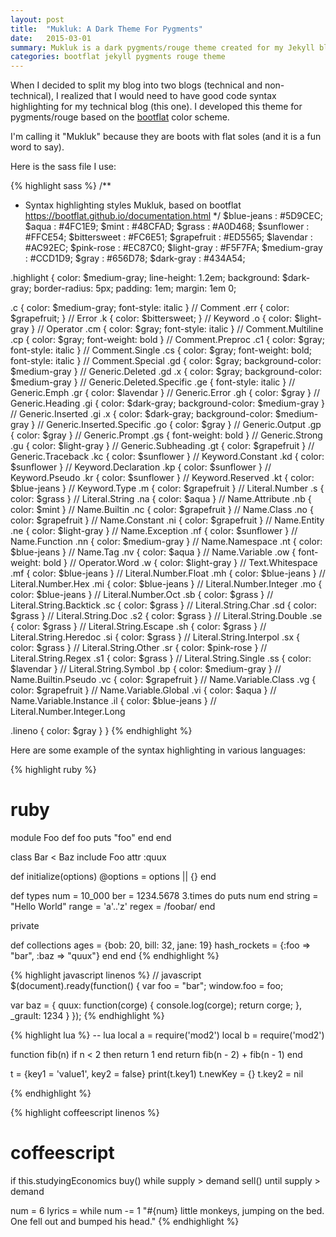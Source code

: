 ```yaml
---
layout: post
title:  "Mukluk: A Dark Theme For Pygments"
date:   2015-03-01
summary: Mukluk is a dark pygments/rouge theme created for my Jekyll blog. It has support for multiple programming languages.
categories: bootflat jekyll pygments rouge theme
---
```


When I decided to split my blog into two blogs (technical and non-technical), I
realized that I would need to have good code syntax highlighting for my
technical blog (this one). I developed this theme for pygments/rouge based on
the [bootflat](https://bootflat.github.io/documentation.html "Bootflat") color
scheme.

I'm calling it "Mukluk" because they are boots with flat soles (and it is a fun
word to say).

Here is the sass file I use:

{% highlight sass %}
/**
 * Syntax highlighting styles
   Mukluk, based on bootflat
   https://bootflat.github.io/documentation.html
 */
$blue-jeans  : #5D9CEC;
$aqua        : #4FC1E9;
$mint        : #48CFAD;
$grass       : #A0D468;
$sunflower   : #FFCE54;
$bittersweet : #FC6E51;
$grapefruit  : #ED5565;
$lavendar    : #AC92EC;
$pink-rose   : #EC87C0;
$light-gray  : #F5F7FA;
$medium-gray : #CCD1D9;
$gray        : #656D78;
$dark-gray   : #434A54;

.highlight {
  color: $medium-gray;
  line-height: 1.2em;
  background: $dark-gray;
  border-radius: 5px;
  padding: 1em;
  margin: 1em 0;

  .c     { color: $medium-gray; font-style: italic } // Comment
  .err   { color: $grapefruit; } // Error
  .k     { color: $bittersweet; } // Keyword
  .o     { color: $light-gray } // Operator
  .cm    { color: $gray; font-style: italic } // Comment.Multiline
  .cp    { color: $gray; font-weight: bold } // Comment.Preproc
  .c1    { color: $gray; font-style: italic } // Comment.Single
  .cs    { color: $gray; font-weight: bold; font-style: italic } // Comment.Special
  .gd    { color: $gray; background-color: $medium-gray } // Generic.Deleted
  .gd .x { color: $gray; background-color: $medium-gray } // Generic.Deleted.Specific
  .ge    { font-style: italic } // Generic.Emph
  .gr    { color: $lavendar } // Generic.Error
  .gh    { color: $gray } // Generic.Heading
  .gi    { color: $dark-gray; background-color: $medium-gray } // Generic.Inserted
  .gi .x { color: $dark-gray; background-color: $medium-gray } // Generic.Inserted.Specific
  .go    { color: $gray } // Generic.Output
  .gp    { color: $gray } // Generic.Prompt
  .gs    { font-weight: bold } // Generic.Strong
  .gu    { color: $light-gray } // Generic.Subheading
  .gt    { color: $grapefruit } // Generic.Traceback
  .kc    { color: $sunflower } // Keyword.Constant
  .kd    { color: $sunflower } // Keyword.Declaration
  .kp    { color: $sunflower } // Keyword.Pseudo
  .kr    { color: $sunflower } // Keyword.Reserved
  .kt    { color: $blue-jeans } // Keyword.Type
  .m     { color: $grapefruit } // Literal.Number
  .s     { color: $grass } // Literal.String
  .na    { color: $aqua } // Name.Attribute
  .nb    { color: $mint } // Name.Builtin
  .nc    { color: $grapefruit } // Name.Class
  .no    { color: $grapefruit } // Name.Constant
  .ni    { color: $grapefruit } // Name.Entity
  .ne    { color: $light-gray } // Name.Exception
  .nf    { color: $sunflower } // Name.Function
  .nn    { color: $medium-gray } // Name.Namespace
  .nt    { color: $blue-jeans } // Name.Tag
  .nv    { color: $aqua } // Name.Variable
  .ow    { font-weight: bold } // Operator.Word
  .w     { color: $light-gray } // Text.Whitespace
  .mf    { color: $blue-jeans } // Literal.Number.Float
  .mh    { color: $blue-jeans } // Literal.Number.Hex
  .mi    { color: $blue-jeans } // Literal.Number.Integer
  .mo    { color: $blue-jeans } // Literal.Number.Oct
  .sb    { color: $grass } // Literal.String.Backtick
  .sc    { color: $grass } // Literal.String.Char
  .sd    { color: $grass } // Literal.String.Doc
  .s2    { color: $grass } // Literal.String.Double
  .se    { color: $grass } // Literal.String.Escape
  .sh    { color: $grass } // Literal.String.Heredoc
  .si    { color: $grass } // Literal.String.Interpol
  .sx    { color: $grass } // Literal.String.Other
  .sr    { color: $pink-rose } // Literal.String.Regex
  .s1    { color: $grass } // Literal.String.Single
  .ss    { color: $lavendar } // Literal.String.Symbol
  .bp    { color: $medium-gray } // Name.Builtin.Pseudo
  .vc    { color: $grapefruit } // Name.Variable.Class
  .vg    { color: $grapefruit } // Name.Variable.Global
  .vi    { color: $aqua } // Name.Variable.Instance
  .il    { color: $blue-jeans } // Literal.Number.Integer.Long

  .lineno { color: $gray }
}
{% endhighlight %}

Here are some example of the syntax highlighting in various languages:

{% highlight ruby %}
# ruby
module Foo
  def foo
    puts "foo"
  end
end

class Bar < Baz
  include Foo
  attr :quux

  def initialize(options)
    @options = options || {}
  end

  def types
    num = 10_000
    ber = 1234.5678
    3.times do
      puts num
    end
    string = "Hello World"
    range  = 'a'..'z'
    regex  = /foobar/
  end

  private

  def collections
    ages         = {bob: 20, bill: 32, jane: 19}
    hash_rockets = {:foo => "bar", :baz => "quux"}
  end
end
{% endhighlight %}

{% highlight javascript linenos %}
// javascript
$(document).ready(function() {
  var foo = "bar";
  window.foo = foo;

  var baz = {
    quux: function(corge) {
      console.log(corge);
      return corge;
    },
    _grault: 1234
  }
});
{% endhighlight %}

{% highlight lua %}
-- lua
local a = require('mod2')
local b = require('mod2')

function fib(n)
  if n < 2 then return 1 end
  return fib(n - 2) + fib(n - 1)
end

t = {key1 = 'value1', key2 = false}
print(t.key1)
t.newKey = {}
t.key2 = nil

{% endhighlight %}

{% highlight coffeescript linenos %}
# coffeescript
if this.studyingEconomics
  buy()  while supply > demand
  sell() until supply > demand

num = 6
lyrics = while num -= 1
  "#{num} little monkeys, jumping on the bed.
    One fell out and bumped his head."
{% endhighlight %}
